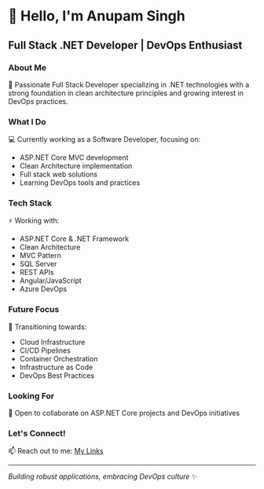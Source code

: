 # 👋 Hello, I'm Anupam Singh

## Full Stack .NET Developer | DevOps Enthusiast

### About Me
🚀 Passionate Full Stack Developer specializing in .NET technologies with a strong foundation in clean architecture principles and growing interest in DevOps practices.

### What I Do
💻 Currently working as a Software Developer, focusing on:
- ASP.NET Core MVC development
- Clean Architecture implementation
- Full stack web solutions
- Learning DevOps tools and practices

### Tech Stack
⚡ Working with:
- ASP.NET Core & .NET Framework
- Clean Architecture
- MVC Pattern
- SQL Server
- REST APIs
- Angular/JavaScript
- Azure DevOps

### Future Focus
🎯 Transitioning towards:
- Cloud Infrastructure
- CI/CD Pipelines
- Container Orchestration
- Infrastructure as Code
- DevOps Best Practices

### Looking For
🤝 Open to collaborate on ASP.NET Core projects and DevOps initiatives

### Let's Connect!
📫 Reach out to me: [My Links](https://linktr.ee/anupamsingh_)

---
*Building robust applications, embracing DevOps culture* ✨

